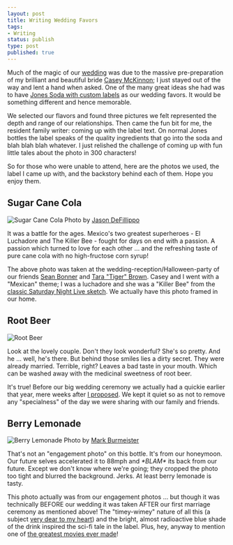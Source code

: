 ```yaml
---
layout: post
title: Writing Wedding Favors
tags:
- Writing
status: publish
type: post
published: true
---
```


Much of the magic of our [wedding][] was due to the massive
pre-preparation of my brilliant and beautiful bride [Casey McKinnon][];
I just stayed out of the way and lent a hand when asked. One of the many
great ideas she had was to have [Jones Soda with custom labels][]
as our wedding favors. It would be something different and hence
memorable.

We selected our flavors and found three pictures we felt
represented the depth and range of our relationships. Then came the fun
bit for me, the resident family writer: coming up with the label text.
On normal Jones bottles the label speaks of the quality ingredients that go
into the soda and blah blah blah whatever. I just relished the challenge
of coming up with fun little tales about the photo in 300 characters!

So for those who were unable to attend, here are the photos we used, the
label I came up with, and the backstory behind each of them. Hope you
enjoy them.

## Sugar Cane Cola

![Sugar Cane Cola][]
Photo by [Jason DeFillippo][]
<div class="hero-unit">
<p>It was a battle for the ages. Mexico's two greatest superheroes - El Luchadore and The Killer Bee - fought for days on end with a passion. A passion which turned to love for each other ... and the refreshing taste of pure cane cola with no high-fructose corn syrup!</p>
</div>

The above photo was taken at the wedding-reception/Halloween-party of
our friends [Sean Bonner][] and [Tara "Tiger" Brown][tara-brown]. Casey and I went
with a "Mexican" theme; I was a luchadore and she was a "Killer Bee"
from the [classic Saturday Night Live sketch][killer-bees]. We actually have this photo
framed in our home.

## Root Beer

![Root Beer][]
<div class="hero-unit well-small">
<p>Look at the lovely couple. Don't they look wonderful? She's so pretty. And he ... well, he's there. But behind those smiles lies a dirty secret. They were already married. Terrible, right? Leaves a bad taste in your mouth. Which can be washed away with the medicinal sweetness of root beer.</p>
</div>

It's true! Before our big wedding ceremony we actually had a quickie
earlier that year, mere weeks after [I proposed][proposal]. We kept it
quiet so as not to remove any "specialness" of the day we were sharing
with our family and friends.

## Berry Lemonade

![Berry Lemonade][]
Photo by [Mark Burmeister][]
<div class="hero-unit">
<p>That's not an "engagement photo" on this bottle. It's from our honeymoon. 
Our future selves accelerated it to 88mph and <em>*BLAM*</em> its back from our future.
Except we don't know where we're going; they cropped the photo too tight and blurred the background.
Jerks. At least berry lemonade is tasty.</p>
</div>

This photo actually was from our engagement photos ... but though it was
technically BEFORE our wedding it 
was taken AFTER our first marriage ceremony as mentioned above!
The "timey-wimey" nature of all this (a subject [very dear to my heart][timey-wimey-tv])
and the bright, almost radioactive blue shade of the drink
inspired the sci-fi tale in the label. Plus, hey, anyway to mention one of [the greatest movies
ever made][back-to-the-future]!

  [wedding]: http://www.flickr.com/photos/caseymckinnon/sets/72157632044476389/
  [Casey McKinnon]: http://caseymckinnon.com
  [Jones Soda with custom labels]: http://www.jonessoda.com/custom-labels
  [Sugar Cane Cola]: http://s3.amazonaws.com/rudyjahchan/mexican-cola.jpeg "Sugar Cane Cola"
  [Root Beer]: http://s3.amazonaws.com/rudyjahchan/root-beer.jpeg "Root Beer"
  [Berry Lemonade]: http://s3.amazonaws.com/rudyjahchan/berry-lemonade.jpeg "Berry Lemonade"
  [Mark Burmeister]: http://www.burmeisterphotography.com/ "Mark Burmeister"
  [Jason DeFillippo]: http://jpd.me/ "Jason DeFillippo"
  [timey-wimey-tv]: http://timeywimey.tv
  [back-to-the-future]: http://www.amazon.com/gp/product/B0054OGQOQ/ref=as_li_ss_tl?ie=UTF8&camp=1789&creative=390957&creativeASIN=B0054OGQOQ&linkCode=as2&tag=rudyjahchanco-20
  [proposal]: http://youtu.be/-m2Yt1DcJi0
  [Sean Bonner]: http://seanbonner.com
  [tara-brown]: http://taratigerbrown.com/
  [killer-bees]: http://www.hulu.com/watch/1476
